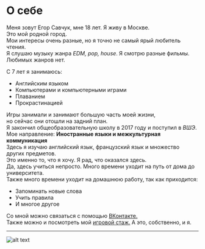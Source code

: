 О себе
=======
Меня зовут Егор Савчук, мне 18 лет. Я живу в Москве.  
Это мой родной город.  
Мои интересы очень разные, но я точно не самый ярый любитель чтения.  
Я слушаю музыку жанра _EDM, pop, house_. Я смотрю разные фильмы. Любимых жанров нет.

С 7 лет я занимаюсь:
  * Английским языком
  * Компьютерами и компьютерными играми
  * Плаванием
  * Прокрастинацией
  
Игры занимали и занимают большую часть моей жизни,  
но сейчас они отошли на задний план.  
Я закончил общеобразовательную школу в 2017 году и поступил в _ВШЭ_.  
Мое направление: **Иностранные языки и межкультурная коммуникация**  
Здесь я изучаю английский язык, французский язык и множество других предметов.  
Это именно то, что я хочу. Я рад, что оказался здесь.  
Да, здесь учиться непросто. Много времени уходит на путь от дома до университета.  
Также много времени уходит на домашнюю работу, так как приходится:  
* Запоминать новые слова
* Учить правила
* И многое другое

Со мной можно связаться с помощью [ВКонтакте.](http://www.vk.com/tuskwyn)  
Также можно и посмотреть мой [игровой стаж.](http://steamcommunity.com/id/Tuskwyn)
А это, собственно, и я.

----------
![alt text](https://pp.userapi.com/c841522/v841522003/54be1/ivC7HS9cgHg.jpg)
